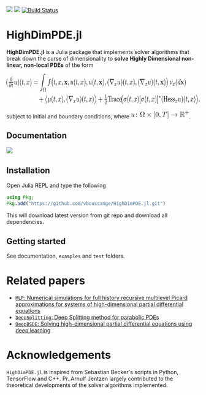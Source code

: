 [![](https://img.shields.io/badge/docs-stable-blue.svg)](https://vboussange.github.io/HighDimPDE.jl/stable)
[![](https://img.shields.io/badge/docs-dev-blue.svg)](https://vboussange.github.io/HighDimPDE.jl/dev)
[![Build Status](https://github.com/vboussange/HighDimPDE.jl/workflows/CI/badge.svg)](https://github.com/vboussange/HighDimPDE.jl/actions?query=workflow%3ACI)

# HighDimPDE.jl

**HighDimPDE.jl** is a Julia package that implements solver algorithms that break down the curse of dimensionality to **solve Highly Dimensional non-linear, non-local PDEs** of the form

<div style="overflow-x: scroll;" align=center>                          
<img src="docs/src/img/equation.png" height="80"/>
</div>
<p>subject to initial and boundary conditions, where <img src="docs/src/img/function_u.png" height="20"/>.</p>

## Documentation
[![](https://img.shields.io/badge/docs-dev-blue.svg)](https://vboussange.github.io/HighDimPDE.jl/dev)

## Installation
Open Julia REPL and type the following

```julia
using Pkg;
Pkg.add("https://github.com/vboussange/HighDimPDE.jl.git")
```
This will download latest version from git repo and download all dependencies.

## Getting started
See documentation, `examples` and `test` folders.

# Related papers
- [`MLP`: Numerical simulations for full history recursive multilevel Picard approximations for systems of high-dimensional partial differential equations](https://arxiv.org/abs/2005.10206)
- [`DeepSplitting`: Deep Splitting method for parabolic PDEs](https://arxiv.org/abs/1907.03452)
- [`DeepBSDE`: Solving high-dimensional partial differential equations using deep learning](https://www.pnas.org/content/115/34/8505)

# Acknowledgements
`HighDimPDE.jl` is inspired from Sebastian Becker's scripts in Python, TensorFlow and C++. Pr. Arnulf Jentzen largely contributed to the theoretical developments of the solver algorithms implemented.
